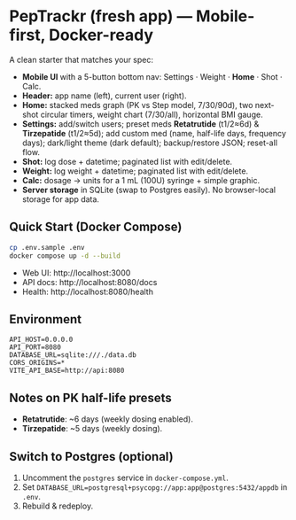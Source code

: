 # PepTrackr (fresh app) — Mobile-first, Docker-ready

A clean starter that matches your spec:

- **Mobile UI** with a 5-button bottom nav: Settings · Weight · **Home** · Shot · Calc.
- **Header:** app name (left), current user (right).
- **Home:** stacked meds graph (PK vs Step model, 7/30/90d), two next-shot circular timers,
  weight chart (7/30/all), horizontal BMI gauge.
- **Settings:** add/switch users; preset meds **Retatrutide** (t1/2≈6d) & **Tirzepatide** (t1/2≈5d);
  add custom med (name, half-life days, frequency days); dark/light theme (dark default);
  backup/restore JSON; reset-all flow.
- **Shot:** log dose + datetime; paginated list with edit/delete.
- **Weight:** log weight + datetime; paginated list with edit/delete.
- **Calc:** dosage → units for a 1 mL (100U) syringe + simple graphic.
- **Server storage** in SQLite (swap to Postgres easily). No browser-local storage for app data.

## Quick Start (Docker Compose)
```bash
cp .env.sample .env
docker compose up -d --build
```

- Web UI: http://localhost:3000
- API docs: http://localhost:8080/docs
- Health: http://localhost:8080/health

## Environment
```
API_HOST=0.0.0.0
API_PORT=8080
DATABASE_URL=sqlite:///./data.db
CORS_ORIGINS=*
VITE_API_BASE=http://api:8080
```

## Notes on PK half-life presets
- **Retatrutide**: ~6 days (weekly dosing enabled).
- **Tirzepatide**: ~5 days (weekly dosing).

## Switch to Postgres (optional)
1. Uncomment the `postgres` service in `docker-compose.yml`.
2. Set `DATABASE_URL=postgresql+psycopg://app:app@postgres:5432/appdb` in `.env`.
3. Rebuild & redeploy.
